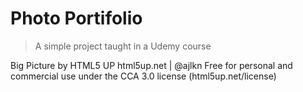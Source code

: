 # Photo Portifolio

> A simple project taught in a Udemy course

Big Picture by HTML5 UP
html5up.net | @ajlkn
Free for personal and commercial use under the CCA 3.0 license (html5up.net/license)

